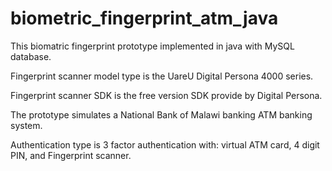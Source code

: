 # biometric_fingerprint_atm_java

This biomatric fingerprint prototype implemented in java with MySQL database.

Fingerprint scanner model type is the UareU Digital Persona 4000 series.

Fingerprint scanner SDK is the free version SDK provide by Digital Persona.

The prototype simulates a National Bank of Malawi banking ATM banking system.

Authentication type is 3 factor authentication with: virtual ATM card, 4 digit PIN, and Fingerprint scanner.
